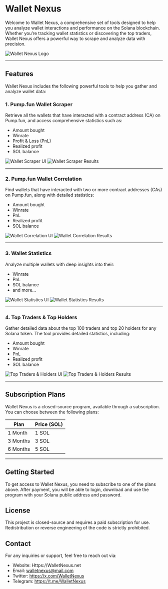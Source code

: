 # Wallet Nexus

Welcome to Wallet Nexus, a comprehensive set of tools designed to help you analyze wallet interactions and performance on the Solana blockchain. Whether you’re tracking wallet statistics or discovering the top traders, Wallet Nexus offers a powerful way to scrape and analyze data with precision.

![Wallet Nexus Logo](assets/Nexus.png)

---

## Features

Wallet Nexus includes the following powerful tools to help you gather and analyze wallet data:

### 1. Pump.fun Wallet Scraper

Retrieve all the wallets that have interacted with a contract address (CA) on Pump.fun, and access comprehensive statistics such as:

- Amount bought
- Winrate
- Profit & Loss (PnL)
- Realized profit
- SOL balance

![Wallet Scraper UI](assets/WS.png)
![Wallet Scraper Results](assets/scrapres.png)

---

### 2. Pump.fun Wallet Correlation

Find wallets that have interacted with two or more contract addresses (CAs) on Pump.fun, along with detailed statistics:

- Amount bought
- Winrate
- PnL
- Realized profit
- SOL balance

![Wallet Correlation UI](assets/Correlate.png)
![Wallet Correlation Results](assets/Correlateres.png)

---

### 3. Wallet Statistics

Analyze multiple wallets with deep insights into their:

- Winrate
- PnL
- SOL balance
- and more...

![Wallet Statistics UI](assets/stats.png)
![Wallet Statistics Results](assets/statsres.png)

---

### 4. Top Traders & Top Holders

Gather detailed data about the top 100 traders and top 20 holders for any Solana token. The tool provides detailed statistics, including:

- Amount bought
- Winrate
- PnL
- Realized profit
- SOL balance

![Top Traders & Holders UI](assets/TTH.png)
![Top Traders & Holders Results](assets/TTHres.png)

---

## Subscription Plans

Wallet Nexus is a closed-source program, available through a subscription. You can choose between the following plans:

| **Plan**        | **Price (SOL)** |
|-----------------|-----------------|
| 1 Month         | 1 SOL           |
| 3 Months        | 3 SOL           |
| 6 Months        | 5 SOL           |

---

## Getting Started

To get access to Wallet Nexus, you need to subscribe to one of the plans above. After payment, you will be able to login, download and use the program with your Solana public address and password.

## License

This project is closed-source and requires a paid subscription for use. Redistribution or reverse engineering of the code is strictly prohibited.

## Contact

For any inquiries or support, feel free to reach out via:

- Website: Https://WalletNexus.net
- Email: walletnexus@mail.com
- Twitter: https://x.com/WalletNexus
- Telegram: https://t.me/WalletNexus
